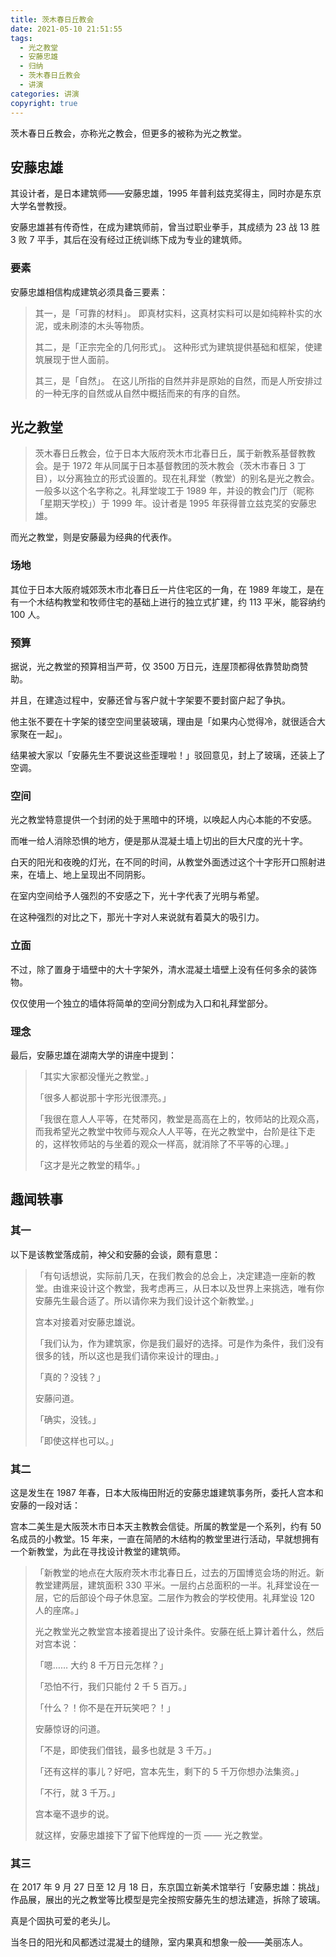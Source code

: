 ```yaml
---
title: 茨木春日丘教会
date: 2021-05-10 21:51:55
tags:
  - 光之教堂
  - 安藤忠雄
  - 归纳
  - 茨木春日丘教会
  - 讲演
categories: 讲演
copyright: true
---
```


茨木春日丘教会，亦称光之教会，但更多的被称为光之教堂。

## 安藤忠雄

其设计者，是日本建筑师——安藤忠雄，1995 年普利兹克奖得主，同时亦是东京大学名誉教授。

安藤忠雄甚有传奇性，在成为建筑师前，曾当过职业拳手，其成绩为 23 战 13 胜 3 败 7 平手，其后在没有经过正统训练下成为专业的建筑师。

<!--more-->

### 要素

安藤忠雄相信构成建筑必须具备三要素：

> 其一，是「可靠的材料」。
> 即真材实料，这真材实料可以是如纯粹朴实的水泥，或未刷漆的木头等物质。
>
> 其二，是「正宗完全的几何形式」。
> 这种形式为建筑提供基础和框架，使建筑展现于世人面前。
>
> 其三，是「自然」。
> 在这儿所指的自然并非是原始的自然，而是人所安排过的一种无序的自然或从自然中概括而来的有序的自然。

## 光之教堂

> 茨木春日丘教会，位于日本大阪府茨木市北春日丘，属于新教系基督教教会。是于 1972 年从同属于日本基督教团的茨木教会（茨木市春日 3 丁目），以分离独立的形式设置的。现在礼拜堂（教堂）的别名是光之教会。一般多以这个名字称之。礼拜堂竣工于 1989 年，并设的教会门厅（昵称「星期天学校」）于 1999 年。设计者是 1995 年获得普立兹克奖的安藤忠雄。

而光之教堂，则是安藤最为经典的代表作。

### 场地

其位于日本大阪府城郊茨木市北春日丘一片住宅区的一角，在 1989 年竣工，是在有一个木结构教堂和牧师住宅的基础上进行的独立式扩建，约 113 平米，能容纳约 100 人。

### 预算

据说，光之教堂的预算相当严苛，仅 3500 万日元，连屋顶都得依靠赞助商赞助。

并且，在建造过程中，安藤还曾与客户就十字架要不要封窗户起了争执。

他主张不要在十字架的镂空空间里装玻璃，理由是「如果内心觉得冷，就很适合大家聚在一起」。

结果被大家以「安藤先生不要说这些歪理啦！」驳回意见，封上了玻璃，还装上了空调。

### 空间

光之教堂特意提供一个封闭的处于黑暗中的环境，以唤起人内心本能的不安感。

而唯一给人消除恐惧的地方，便是那从混凝土墙上切出的巨大尺度的光十字。

白天的阳光和夜晚的灯光，在不同的时间，从教堂外面透过这个十字形开口照射进来，在墙上、地上呈现出不同阴影。

在室内空间给予人强烈的不安感之下，光十字代表了光明与希望。

在这种强烈的对比之下，那光十字对人来说就有着莫大的吸引力。

### 立面

不过，除了置身于墙壁中的大十字架外，清水混凝土墙壁上没有任何多余的装饰物。

仅仅使用一个独立的墙体将简单的空间分割成为入口和礼拜堂部分。

### 理念

最后，安藤忠雄在湖南大学的讲座中提到：

> 「其实大家都没懂光之教堂。」
>
> 「很多人都说那十字形光很漂亮。」
>
> 「我很在意人人平等，在梵蒂冈，教堂是高高在上的，牧师站的比观众高，而我希望光之教堂中牧师与观众人人平等，在光之教堂中，台阶是往下走的，这样牧师站的与坐着的观众一样高，就消除了不平等的心理。」
>
> 「这才是光之教堂的精华。」

## 趣闻轶事

### 其一

以下是该教堂落成前，神父和安藤的会谈，颇有意思：

> 「有句话想说，实际前几天，在我们教会的总会上，决定建造一座新的教堂。由谁来设计这个教堂，我考虑再三，从日本以及世界上来挑选，唯有你安藤先生最合适了。所以请你来为我们设计这个新教堂。」
>
> 宫本对接着对安藤忠雄说。
>
> 「我们认为，作为建筑家，你是我们最好的选择。可是作为条件，我们没有很多的钱，所以这也是我们请你来设计的理由。」
>
> 「真的？没钱？」
>
> 安藤问道。
>
> 「确实，没钱。」
>
> 「即使这样也可以。」

### 其二

这是发生在 1987 年春，日本大阪梅田附近的安藤忠雄建筑事务所，委托人宫本和安藤的一段对话：

宫本二美生是大阪茨木市日本天主教教会信徒。所属的教堂是一个系列，约有 50 名成员的小教堂。15 年来，一直在简陋的木结构的教堂里进行活动，早就想拥有一个新教堂，为此在寻找设计教堂的建筑师。

> 「新教堂的地点在大阪府茨木市北春日丘，过去的万国博览会场的附近。新教堂建两层，建筑面积 330 平米。一层约占总面积的一半。礼拜堂设在一层，它的后部设个母子休息室。二层作为教会的学校使用。礼拜堂设 120 人的座席。」
>
> 光之教堂光之教堂宫本接着提出了设计条件。安藤在纸上算计着什么，然后对宫本说：
>
> 「嗯…… 大约 8 千万日元怎样？」
>
> 「恐怕不行，我们只能付 2 千 5 百万。」
>
> 「什么？！你不是在开玩笑吧？！」
>
> 安藤惊讶的问道。
>
> 「不是，即使我们借钱，最多也就是 3 千万。」
>
> 「还有这样的事儿？好吧，宫本先生，剩下的 5 千万你想办法集资。」
>
> 「不行，就 3 千万。」
>
> 宫本毫不退步的说。
>
> 就这样，安藤忠雄接下了留下他辉煌的一页 —— 光之教堂。

### 其三

在 2017 年 9 月 27 日至 12 月 18 日，东京国立新美术馆举行「安藤忠雄：挑战」作品展，展出的光之教堂等比模型是完全按照安藤先生的想法建造，拆除了玻璃。

真是个固执可爱的老头儿。

当冬日的阳光和风都透过混凝土的缝隙，室内果真和想象一般——美丽冻人。
